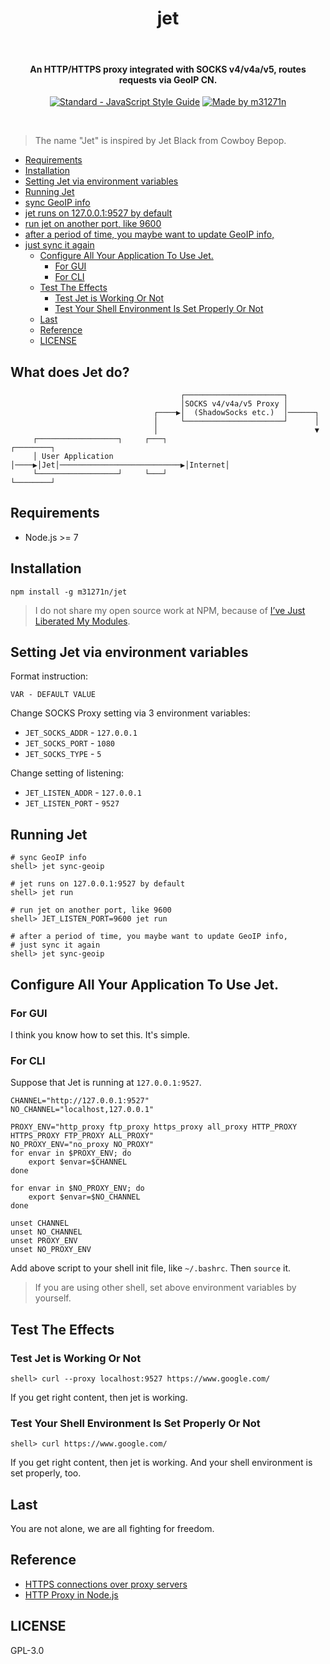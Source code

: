 <h1 align="center">jet</h1>
<br>

<h4 align="center">An HTTP/HTTPS proxy integrated with SOCKS v4/v4a/v5, routes requests via GeoIP CN.</h4>

<p align="center">
<a href="http://standardjs.com/"><img src="https://img.shields.io/badge/code%20style-standard-brightgreen.svg?style=flat" alt="Standard - JavaScript Style Guide"></a>
<a href="http://m31271n.com/"><img src="https://img.shields.io/badge/made%20by-m31271n-brightgreen.svg?style=flat" alt="Made by m31271n"></a>
</p>
<br>

> The name "Jet" is inspired by Jet Black from Cowboy Bepop.

<!-- start: markdown-toc -->

- [Requirements](#requirements)
- [Installation](#installation)
- [Setting Jet via environment variables](#setting-jet-via-environment-variables)
- [Running Jet](#running-jet)
- [sync GeoIP info](#sync-geoip-info)
- [jet runs on 127.0.0.1:9527 by default](#jet-runs-on-1270019527-by-default)
- [run jet on another port, like 9600](#run-jet-on-another-port-like-9600)
- [after a period of time, you maybe want to update GeoIP info,](#after-a-period-of-time-you-maybe-want-to-update-geoip-info)
- [just sync it again](#just-sync-it-again)
    - [Configure All Your Application To Use Jet.](#configure-all-your-application-to-use-jet)
        - [For GUI](#for-gui)
        - [For CLI](#for-cli)
    - [Test The Effects](#test-the-effects)
        - [Test Jet is Working Or Not](#test-jet-is-working-or-not)
        - [Test Your Shell Environment Is Set Properly Or Not](#test-your-shell-environment-is-set-properly-or-not)
    - [Last](#last)
    - [Reference](#reference)
    - [LICENSE](#license)

<!-- end: markdown-toc -->

## What does Jet do?
```
                                      ┌──────────────────────┐
                                      │SOCKS v4/v4a/v5 Proxy │
                                ┌────▶│  (ShadowSocks etc.)  │──────┐
                                │     └──────────────────────┘      │
                                │                                   ▼
     ┌──────────────────┐     ┌───┐                            ┌────────┐
     │ User Application │────▶│Jet│───────────────────────────▶│Internet│
     └──────────────────┘     └───┘                            └────────┘
```

## Requirements

* Node.js >= 7

## Installation

    npm install -g m31271n/jet

> I do not share my open source work at NPM, because of [I’ve Just Liberated My Modules](https://medium.com/@azerbike/i-ve-just-liberated-my-modules-9045c06be67c).

## Setting Jet via environment variables
Format instruction:

```
VAR - DEFAULT VALUE
```

Change SOCKS Proxy setting via 3 environment variables:

* `JET_SOCKS_ADDR` - `127.0.0.1`
* `JET_SOCKS_PORT` - `1080`
* `JET_SOCKS_TYPE` - `5`

Change setting of listening:

* `JET_LISTEN_ADDR` - `127.0.0.1`
* `JET_LISTEN_PORT` - `9527`

## Running Jet
```
# sync GeoIP info
shell> jet sync-geoip

# jet runs on 127.0.0.1:9527 by default
shell> jet run

# run jet on another port, like 9600
shell> JET_LISTEN_PORT=9600 jet run

# after a period of time, you maybe want to update GeoIP info,
# just sync it again
shell> jet sync-geoip
```

## Configure All Your Application To Use Jet.
### For GUI
I think you know how to set this. It's simple.

### For CLI
Suppose that Jet is running at `127.0.0.1:9527`.

```
CHANNEL="http://127.0.0.1:9527"
NO_CHANNEL="localhost,127.0.0.1"

PROXY_ENV="http_proxy ftp_proxy https_proxy all_proxy HTTP_PROXY HTTPS_PROXY FTP_PROXY ALL_PROXY"
NO_PROXY_ENV="no_proxy NO_PROXY"
for envar in $PROXY_ENV; do
    export $envar=$CHANNEL
done

for envar in $NO_PROXY_ENV; do
    export $envar=$NO_CHANNEL
done

unset CHANNEL
unset NO_CHANNEL
unset PROXY_ENV
unset NO_PROXY_ENV
```

Add above script to your shell init file, like `~/.bashrc`. Then `source` it.

> If you are using other shell, set above environment variables by yourself.

## Test The Effects
### Test Jet is Working Or Not
```
shell> curl --proxy localhost:9527 https://www.google.com/
```

If you get right content, then jet is working.

### Test Your Shell Environment Is Set Properly Or Not
```
shell> curl https://www.google.com/
```

If you get right content, then jet is working. And your shell environment is set properly, too.

## Last
You are not alone, we are all fighting for freedom.

## Reference
* [HTTPS connections over proxy servers](http://stackoverflow.com/questions/516323/https-connections-over-proxy-servers)
* [HTTP Proxy in Node.js](http://www.catonmat.net/http-proxy-in-nodejs/)

## LICENSE
GPL-3.0
